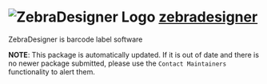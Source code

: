 # ![ZebraDesigner Logo](https://cdn.jsdelivr.net/gh/mikeee/ChocoPackages/icons/zebradesigner.png "zebradesigner Logo") [zebradesigner](https://chocolatey.org/packages/zebradesigner)

ZebraDesigner is barcode label software

**NOTE**: This package is automatically updated. If it is out of date and there is no newer package submitted, please use the `Contact Maintainers` functionality to alert them.
